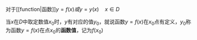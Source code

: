 对于[[function|函数]]$y=f(x)或y=y(x)\quad x\in D$

当$x$在$D$中取定数值$x_0$时，$y$有对应的值$y_0$，就说函数$y=f(x)$在$x_0$点有定义，$y_0$称为函数$y=f(x)$在点$x_0$的**函数值**，记为$f(x_0)$